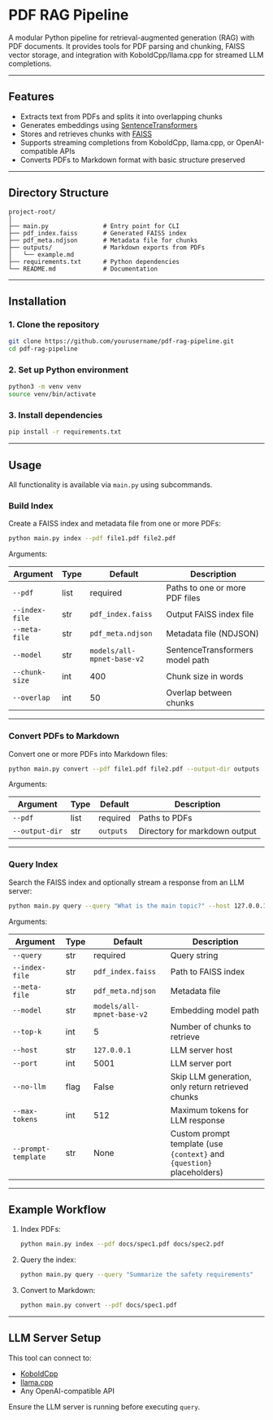 # PDF RAG Pipeline

A modular Python pipeline for retrieval-augmented generation (RAG) with PDF documents.
It provides tools for PDF parsing and chunking, FAISS vector storage, and integration with KoboldCpp/llama.cpp for streamed LLM completions.

---

## Features

* Extracts text from PDFs and splits it into overlapping chunks
* Generates embeddings using [SentenceTransformers](https://www.sbert.net/)
* Stores and retrieves chunks with [FAISS](https://github.com/facebookresearch/faiss)
* Supports streaming completions from KoboldCpp, llama.cpp, or OpenAI-compatible APIs
* Converts PDFs to Markdown format with basic structure preserved

---

## Directory Structure

```
project-root/
│
├── main.py               # Entry point for CLI
├── pdf_index.faiss       # Generated FAISS index
├── pdf_meta.ndjson       # Metadata file for chunks
├── outputs/              # Markdown exports from PDFs
│   └── example.md
├── requirements.txt      # Python dependencies
└── README.md             # Documentation
```

---

## Installation

### 1. Clone the repository

```bash
git clone https://github.com/yourusername/pdf-rag-pipeline.git
cd pdf-rag-pipeline
```

### 2. Set up Python environment

```bash
python3 -m venv venv
source venv/bin/activate
```

### 3. Install dependencies

```bash
pip install -r requirements.txt
```

---

## Usage

All functionality is available via `main.py` using subcommands.

### Build Index

Create a FAISS index and metadata file from one or more PDFs:

```bash
python main.py index --pdf file1.pdf file2.pdf
```

Arguments:

| Argument       | Type | Default                    | Description                     |
| -------------- | ---- | -------------------------- | ------------------------------- |
| `--pdf`        | list | required                   | Paths to one or more PDF files  |
| `--index-file` | str  | `pdf_index.faiss`          | Output FAISS index file         |
| `--meta-file`  | str  | `pdf_meta.ndjson`          | Metadata file (NDJSON)          |
| `--model`      | str  | `models/all-mpnet-base-v2` | SentenceTransformers model path |
| `--chunk-size` | int  | 400                        | Chunk size in words             |
| `--overlap`    | int  | 50                         | Overlap between chunks          |

---

### Convert PDFs to Markdown

Convert one or more PDFs into Markdown files:

```bash
python main.py convert --pdf file1.pdf file2.pdf --output-dir outputs
```

Arguments:

| Argument       | Type | Default   | Description                   |
| -------------- | ---- | --------- | ----------------------------- |
| `--pdf`        | list | required  | Paths to PDFs                 |
| `--output-dir` | str  | `outputs` | Directory for markdown output |

---

### Query Index

Search the FAISS index and optionally stream a response from an LLM server:

```bash
python main.py query --query "What is the main topic?" --host 127.0.0.1 --port 5001
```

Arguments:

| Argument            | Type | Default                    | Description                                                            |
| ------------------- | ---- | -------------------------- | ---------------------------------------------------------------------- |
| `--query`           | str  | required                   | Query string                                                           |
| `--index-file`      | str  | `pdf_index.faiss`          | Path to FAISS index                                                    |
| `--meta-file`       | str  | `pdf_meta.ndjson`          | Metadata file                                                          |
| `--model`           | str  | `models/all-mpnet-base-v2` | Embedding model path                                                   |
| `--top-k`           | int  | 5                          | Number of chunks to retrieve                                           |
| `--host`            | str  | `127.0.0.1`                | LLM server host                                                        |
| `--port`            | int  | 5001                       | LLM server port                                                        |
| `--no-llm`          | flag | False                      | Skip LLM generation, only return retrieved chunks                      |
| `--max-tokens`      | int  | 512                        | Maximum tokens for LLM response                                        |
| `--prompt-template` | str  | None                       | Custom prompt template (use `{context}` and `{question}` placeholders) |

---

## Example Workflow

1. Index PDFs:

   ```bash
   python main.py index --pdf docs/spec1.pdf docs/spec2.pdf
   ```

2. Query the index:

   ```bash
   python main.py query --query "Summarize the safety requirements"
   ```

3. Convert to Markdown:

   ```bash
   python main.py convert --pdf docs/spec1.pdf
   ```

---

## LLM Server Setup

This tool can connect to:

* [KoboldCpp](https://github.com/LostRuins/koboldcpp)
* [llama.cpp](https://github.com/ggerganov/llama.cpp)
* Any OpenAI-compatible API

Ensure the LLM server is running before executing `query`.

